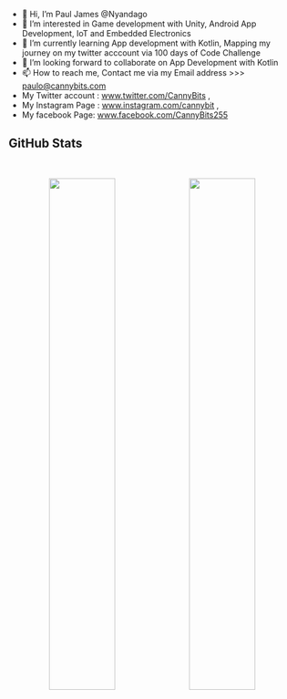 - 👋 Hi, I’m Paul James @Nyandago
- 👀 I’m interested in Game development with Unity, Android App Development, IoT and Embedded Electronics
- 🌱 I’m currently learning App development with Kotlin, Mapping my journey on my twitter acccount via 100 days of Code Challenge
- 💞️ I’m looking forward to collaborate on App Development with Kotlin
- 📫 How to reach me, Contact me via my Email address >>> paulo@cannybits.com
- My Twitter account : www.twitter.com/CannyBits ,
- My Instagram Page : www.instagram.com/cannybit ,
- My facebook Page: www.facebook.com/CannyBits255

## GitHub Stats

</br>

</div>
  
<p align="center">
	
  <img width="48%" src="https://github-readme-stats.vercel.app/api?username=Nyandago&show_icons=true&theme=synthwave" />
  <img width="48%" src="https://github-readme-streak-stats.herokuapp.com/?user=Nyandago&theme=synthwave" />

</p>

<!---
Nyandago/Nyandago is a ✨ special ✨ repository because its `README.md` (this file) appears on your GitHub profile.
You can click the Preview link to take a look at your changes.
--->
